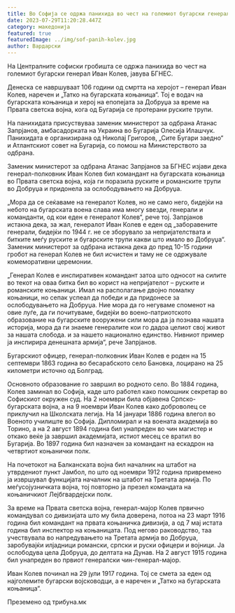 ```yaml
---
title: Во Софија се одржа панихида во чест на големиот бугарски генерал Иван Колев
date: 2023-07-29T11:20:28.447Z
category: македонија
featured: true
featuredImage: ../img/sof-panih-kolev.jpg
author: Вардарски
---
```

<!--StartFragment-->

На Централните софиски гробишта се одржа панихида во чест на големиот бугарски генерал Иван Колев, јавува БГНЕС.

Денеска се навршуваат 106 години од смртта на херојот – генерал Иван Колев, наречен и „Татко на бугарската коњаница“. Тој е водач на бугарската коњаница и херој на епопејата за Добруџа за време на Првата светска војна, кога од Бугариja се протерани руските трупи.

На панихидата присуствуваа заменик министерот за одбрана Атанас Запрјанов, амбасадорката на Украина во Бугарија Олесија Илашчук. Панихидата е организирана од Николај Григоров, „Сите Бугари заедно“ и Атлантскиот совет на Бугарија, со помош на Министерството за одбрана.

<!--EndFragment--><!--StartFragment-->

Заменик министерот за одбрана Атанас Запрјанов за БГНЕС изјави дека генерал-полковник Иван Колев бил командант на бугарската коњаница во Првата светска војна, која ги поразила руските и романските трупи во Добруџа и придонела за ослободувањето на Добруџа.

„Мора да се сеќаваме на генералот Колев, но не само него, бидејќи на небото на бугарската воена слава има многу ѕвезди, генерали и команданти, од кои еден е генералот Колев“, рече тој. Запрјанов истакна дека, за жал, генералот Иван Колев е еден од „заборавените генерали, бидејќи по 1944 г. не се зборувало за непријателствата и битките меѓу руските и бугарските трупи какви што имало во Добруџа“. Заменик министерот за одбрана истакна дека до пред 10-15 години гробот на генерал Колев не бил исчистен и таму не се одржувале комеморативни церемонии.

„Генерал Колев е инспиративен командант затоа што односот на силите во текот на оваа битка бил во корист на непријателот – руските и романските коњаници. Имал на располагање двојно помалку коњаници, но сепак успеал да победи и да придонесе за ослободувањето на Добруџа. Ние мора да го негуваме споменот на овие луѓе, да ги почитуваме, бидејќи во воено-патриотското образование на бугарските вооружени сили мора да ја познава нашата историја, мора да ги знаеме генералите кои го дадоа целиот свој живот за нашата слобода. и за нашето национално единство. Нивниот пример ја инспирира денешната армија“, рече Запрјанов.

Бугарскиот офицер, генерал-полковник Иван Колев е роден на 15 септември 1863 година во бесарабското село Бановка, лоцирано на 25 километри источно од Болград.

Основното образование го завршил во родното село. Во 1884 година, Колев заминал во Софија, каде што работел како помошник секретар во Софискиот окружен суд. На 2 ноември била објавена Српско-бугарската војна, а на 9 ноември Иван Колев како доброволец се приклучил на Школската легија. На 14 јануари 1886 година влегол во Военото училиште во Софија. Дипломирал и на воената академија во Торино, а на 2 август 1894 година бил унапреден во чин магистер и откако веќе ја завршил академијата, истиот месец се вратил во Бугарија. Во 1897 година бил назначен за командант на ескадрон на четвртиот коњанички полк.

На почетокот на Балканската војна бил началник на штабот на утврдениот пункт Јамбол, по што од ноември 1912 година привремено ја извршувал функцијата началник на штабот на Третата армија. По меѓусојузничката војна, тој повторно ја презел командата на коњаничкиот Лејбгвардејски полк.

За време на Првата светска војна, генерал-мајор Колев првично командувал со дивизијата што му била доверена, потоа на 23 март 1916 година бил командант на првата коњаничка дивизија, а од 7 мај истата година бил инспектор на коњаницата. Под негово раководство, таа учествувала во напредувањето на Третата армија во Добруџа, заробувајќи илјадници романски, српски и руски офицери и војници. Ја ослободува цела Добруџа, до делтата на Дунав. На 2 август 1915 година бил унапреден во првиот генералски чин-генерал-мајор.

Иван Колев починал на 29 јули 1917 година. Тој се смета за еден од најголемите бугарски војсководци, а е наречен и „Татко на бугарската коњаница“.



Преземено од трибуна.мк